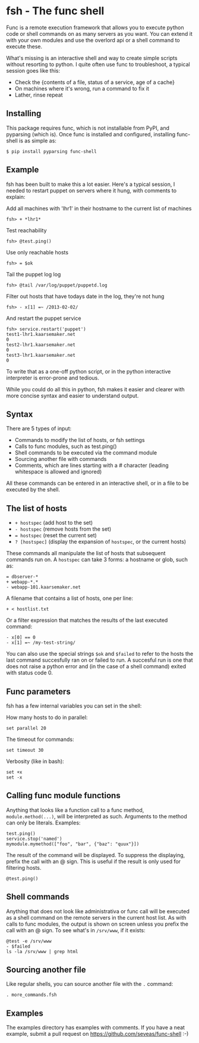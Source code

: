fsh - The func shell
====================

Func is a remote execution framework that allows you to execute python code or
shell commands on as many servers as you want. You can extend it with your own
modules and use the overlord api or a shell command to execute these.

What's missing is an interactive shell and way to create simple scripts without
resorting to python. I quite often use func to troubleshoot, a typical session
goes like this:

- Check the {contents of a file, status of a service, age of a cache}
- On machines where it's wrong, run a command to fix it
- Lather, rinse repeat

Installing
----------
This package requires func, which is not installable from PyPI, and pyparsing
(which is). Once func is installed and configured, installing func-shell is as
simple as:

    $ pip install pyparsing func-shell

Example
-------

fsh has been built to make this a lot easier. Here's a typical session, I
needed to restart puppet on servers where it hung, with comments to explain:

Add all machines with 'lhr1' in their hostname to the current list of machines

    fsh> + *lhr1*

Test reachability

    fsh> @test.ping()

Use only reachable hosts

    fsh> = $ok

Tail the puppet log log

    fsh> @tail /var/log/puppet/puppetd.log

Filter out hosts that have todays date in the log, they're not hung

    fsh> - x[1] =~ /2013-02-02/

And restart the puppet service

    fsh> service.restart('puppet')
    test1-lhr1.kaarsemaker.net
    0
    test2-lhr1.kaarsemaker.net
    0
    test3-lhr1.kaarsemaker.net
    0

To write that as a one-off python script, or in the python interactive
interpreter is error-prone and tedious.

While you could do all this in python, fsh makes it easier and clearer with
more concise syntax and easier to understand output.

Syntax
------
There are 5 types of input:

- Commands to modify the list of hosts, or fsh settings
- Calls to func modules, such as test.ping()
- Shell commands to be executed via the command module
- Sourcing another file with commands
- Comments, which are lines starting with a # character (leading whitespace is
  allowed and ignored)

All these commands can be entered in an interactive shell, or in a file to be
executed by the shell.

The list of hosts
-----------------
 - `+ hostspec` (add host to the set)
 - `- hostspec` (remove hosts from the set)
 - `= hostspec` (reset the current set)
 - `? [hostspec]` (display the expansion of `hostspec`, or the current hosts)

These commands all manipulate the list of hosts that subsequent commands run
on. A `hostspec` can take 3 forms: a hostname or glob, such as:

    = dbserver-*
    + webapp-*.*
    - webapp-101.kaarsemaker.net

A filename that contains a list of hosts, one per line:

    + < hostlist.txt

Or a filter expression that matches the results of the last executed command:

    - x[0] == 0
    - x[1] =~ /my-test-string/

You can also use the special strings `$ok` and `$failed` to refer to the hosts
the last command succesfully ran on or failed to run. A succesful run is one
that does not raise a python error and (in the case of a shell command) exited
with status code 0.

Func parameters
---------------

fsh has a few internal variables you can set in the shell:

How many hosts to do in parallel:

    set parallel 20

The timeout for commands:

    set timeout 30

Verbosity (like in bash):

    set +x
    set -x

Calling func module functions
-----------------------------
Anything that looks like a function call to a func method, `module.method(...)`,
will be interpreted as such. Arguments to the method can only be literals.
Examples:

    test.ping()
    service.stop('named')
    mymodule.mymethod(["foo", "bar", {"baz": "quux"}])

The result of the command will be displayed. To suppress the displaying, prefix the call
with an @ sign. This is useful if the result is only used for filtering hosts.

    @test.ping()

Shell commands
--------------
Anything that does not look like administrativa or func call will be executed
as a shell command on the remote servers in the current host list. As with
calls to func modules, the output is shown on screen unless you prefix the call
with an @ sign. To see what's in `/srv/www`, if it exists:

    @test -e /srv/www
    - $failed
    ls -la /srv/www | grep html

Sourcing another file
---------------------
Like regular shells, you can source another file with the `.` command:

    . more_commands.fsh

Examples
--------
The examples directory has examples with comments. If you have a neat example,
submit a pull request on https://github.com/seveas/func-shell :-)
